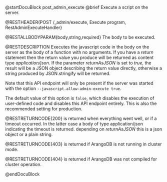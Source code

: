 
@startDocuBlock post_admin_execute
@brief Execute a script on the server.

@RESTHEADER{POST /_admin/execute, Execute program, RestAdminExecuteHandler}

@RESTALLBODYPARAM{body,string,required}
The body to be executed.

@RESTDESCRIPTION
Executes the javascript code in the body on the server as the body
of a function with no arguments. If you have a *return* statement
then the return value you produce will be returned as content type
*application/json*. If the parameter *returnAsJSON* is set to
*true*, the result will be a JSON object describing the return value
directly, otherwise a string produced by JSON.stringify will be
returned.

Note that this API endpoint will only be present if the server was
started with the option `--javascript.allow-admin-execute true`.

The default value of this option is `false`, which disables the execution of 
user-defined code and disables this API endpoint entirely. 
This is also the recommended setting for production. 

@RESTRETURNCODE{200}
is returned when everything went well, or if a timeout occurred. In the
latter case a body of type application/json indicating the timeout
is returned. depending on *returnAsJSON* this is a json object or a plain string.

@RESTRETURNCODE{403}
is returned if ArangoDB is not running in cluster mode.

@RESTRETURNCODE{404}
is returned if ArangoDB was not compiled for cluster operation.

@endDocuBlock
